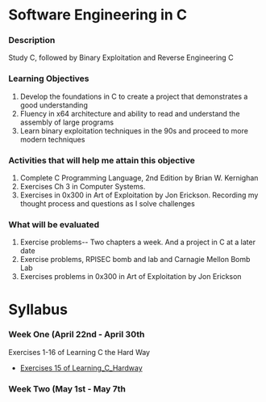 # **Software Engineering in C**

### **Description**
Study C, followed by Binary Exploitation and Reverse Engineering C

 ### **Learning Objectives**
1. Develop the foundations in C to create a project that demonstrates a good understanding 
2. Fluency in x64 architecture and ability to read and understand the assembly of large programs
3. Learn binary exploitation techniques in the 90s and proceed to more modern techniques

### **Activities that will help me attain this objective**
1. Complete C Programming Language, 2nd Edition by Brian W. Kernighan
2. Exercises Ch 3 in Computer Systems.
3. Exercises in 0x300 in Art of Exploitation by Jon Erickson. Recording my thought process and questions as I solve challenges

### **What will be evaluated**
1. Exercise problems-- Two chapters a week. And a project in C at a later date 
2. Exercise problems, RPISEC bomb and lab and Carnagie Mellon Bomb Lab
3. Exercises problems in 0x300 in Art of Exploitation by Jon Erickson

# **Syllabus**

### **Week One (April 22nd - April 30th**
Exercises 1-16 of Learning C the Hard Way
* [Exercises 15 of Learning_C_Hardway](ex15_Pointers_Dreaded_Pointers/README.md)


### **Week Two (May 1st - May 7th**
